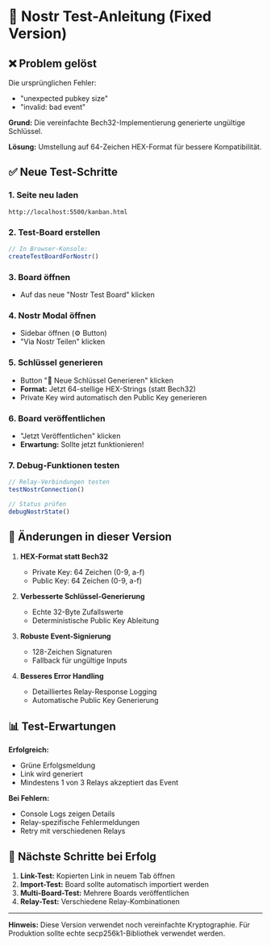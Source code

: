 # 🧪 Nostr Test-Anleitung (Fixed Version)

## ❌ Problem gelöst
Die ursprünglichen Fehler:
- "unexpected pubkey size" 
- "invalid: bad event"

**Grund:** Die vereinfachte Bech32-Implementierung generierte ungültige Schlüssel.

**Lösung:** Umstellung auf 64-Zeichen HEX-Format für bessere Kompatibilität.

## ✅ Neue Test-Schritte

### 1. Seite neu laden
```
http://localhost:5500/kanban.html
```

### 2. Test-Board erstellen
```javascript
// In Browser-Konsole:
createTestBoardForNostr()
```

### 3. Board öffnen
- Auf das neue "Nostr Test Board" klicken

### 4. Nostr Modal öffnen
- Sidebar öffnen (⚙️ Button)
- "Via Nostr Teilen" klicken

### 5. Schlüssel generieren
- Button "🔑 Neue Schlüssel Generieren" klicken
- **Format:** Jetzt 64-stellige HEX-Strings (statt Bech32)
- Private Key wird automatisch den Public Key generieren

### 6. Board veröffentlichen
- "Jetzt Veröffentlichen" klicken
- **Erwartung:** Sollte jetzt funktionieren!

### 7. Debug-Funktionen testen
```javascript
// Relay-Verbindungen testen
testNostrConnection()

// Status prüfen
debugNostrState()
```

## 🔧 Änderungen in dieser Version

1. **HEX-Format statt Bech32**
   - Private Key: 64 Zeichen (0-9, a-f)
   - Public Key: 64 Zeichen (0-9, a-f)

2. **Verbesserte Schlüssel-Generierung**
   - Echte 32-Byte Zufallswerte
   - Deterministische Public Key Ableitung

3. **Robuste Event-Signierung**
   - 128-Zeichen Signaturen
   - Fallback für ungültige Inputs

4. **Besseres Error Handling**
   - Detailliertes Relay-Response Logging
   - Automatische Public Key Generierung

## 📊 Test-Erwartungen

**Erfolgreich:**
- Grüne Erfolgsmeldung
- Link wird generiert
- Mindestens 1 von 3 Relays akzeptiert das Event

**Bei Fehlern:**
- Console Logs zeigen Details
- Relay-spezifische Fehlermeldungen
- Retry mit verschiedenen Relays

## 🎯 Nächste Schritte bei Erfolg

1. **Link-Test:** Kopierten Link in neuem Tab öffnen
2. **Import-Test:** Board sollte automatisch importiert werden
3. **Multi-Board-Test:** Mehrere Boards veröffentlichen
4. **Relay-Test:** Verschiedene Relay-Kombinationen

---

**Hinweis:** Diese Version verwendet noch vereinfachte Kryptographie. Für Produktion sollte echte secp256k1-Bibliothek verwendet werden.

